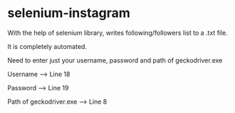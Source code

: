 # selenium-instagram
With the help of selenium library, writes following/followers list to a .txt file.

It is completely automated. 

Need to enter just your username, password and path of geckodriver.exe

Username --> Line 18

Password --> Line 19

Path of geckodriver.exe --> Line 8
